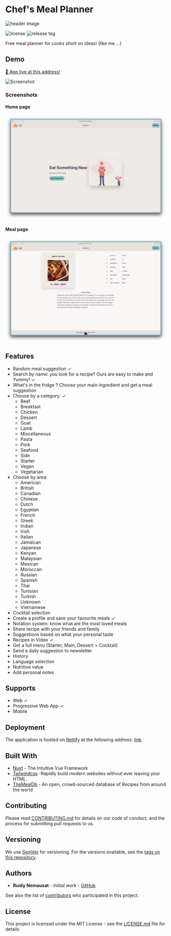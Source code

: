 # Chef's Meal Planner

![header image](https://socialify.git.ci/rjnemo/meal_planner/image?description=1&font=Raleway&language=1&logo=https%3A%2F%2Fchefs-meal-planner.onrender.com%2Flogo192.png&owner=1&pattern=Diagonal%20Stripes&stargazers=1&theme=Dark)

![license](https://img.shields.io/github/license/rjNemo/meal_planner?style=for-the-badge)
![release tag](https://img.shields.io/github/v/release/rjNemo/meal_planner?style=for-the-badge)

Free meal planner for cooks short on ideas! (like me …)

## Demo

[🚀 App live at this address!](https://mood2food.netlify.app/)

![Screenshot](docs/short_clip.gif)

### Screenshots

#### Home page

![Screenshot](docs/homepage.png)

#### Meal page

![Screenshot](docs/mealpage.png)

## Features

- Random meal suggestion ✓
- Search by name: you look for a recipe? Ours are easy to make and Yummy! ✓
- What's in the fridge ? Choose your main ingredient and get a meal suggestion
- Choose by a category: ✓
    - Beef
    - Breakfast
    - Chicken
    - Dessert
    - Goat
    - Lamb
    - Miscellaneous
    - Pasta
    - Pork
    - Seafood
    - Side
    - Starter
    - Vegan
    - Vegetarian
- Choose by area:
    - American
    - British
    - Canadian
    - Chinese
    - Dutch
    - Egyptian
    - French
    - Greek
    - Indian
    - Irish
    - Italian
    - Jamaican
    - Japanese
    - Kenyan
    - Malaysian
    - Mexican
    - Moroccan
    - Russian
    - Spanish
    - Thai
    - Tunisian
    - Turkish
    - Unknown
    - Vietnamese
- Cocktail selection
- Create a profile and save your favourite meals ✓
- Notation system: know what are the most loved meals
- Share recipe with your friends and family
- Suggestions based on what your personal taste
- Recipes in Video ✓
- Get a full menu (Starter, Main, Dessert + Cocktail)
- Send a daily suggestion to newsletter
- History
- Language selection
- Nutritive value
- Add personal notes

## Supports

- Web ✓
- Progressive Web App ✓
- Mobile

## Deployment

The application is hosted on [Netlify](https://netlify.com/) at the following
address: [link](https://mood2food.netlify.app/).

## Built With

- [Nuxt](https://nuxt.com/) - The Intuitive Vue Framework
- [Tailwindcss](https://tailwindcss.com) -Rapidly build modern websites without ever leaving your HTML.
- [TheMealDb](https://www.themealdb.com/api.php) - An open, crowd-sourced database of Recipes from around the world

## Contributing

Please read [CONTRIBUTING.md](https://github.com/rjNemo/meal_planner/contributors) for details on our code of conduct,
and the process for submitting pull requests to us.

## Versioning

We use [SemVer](http://semver.org/) for versioning. For the versions available, see
the [tags on this repository](https://github.com/rjNemo/meal_planner/tags).

## Authors

- **Ruidy Nemausat** - _Initial work_ - [GitHub](https://github.com/rjNemo)

See also the list of [contributors](https://github.com/rjNemo/meal_planner/contributors) who participated in this
project.

## License

This project is licensed under the MIT License - see the [LICENSE.md](LICENSE.md) file for details
